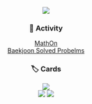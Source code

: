 <p align="center"><img src="https://capsule-render.vercel.app/api?type=waving&height=300&color=bde0ff&text=jake1104&descAlign=50&descAlignY=50&fontAlignY=50&fontAlign=50&descSize=30&textBg=false&reversal=false&animation=twinkling&rotate=0&section=header"></p>

<h3 align="center">🔭 Activity</h3>

<p align="center">
  <a href="https://github.com/jake1104/MathOn">MathOn</a><br/>
  <a href="https://github.com/jake1104/baekjoon">Baekjoon Solved Probelms</a>
</p>

<h3 align="center">🏷️ Cards</h3>

<p align="center">
  <img src="https://hits.seeyoufarm.com/api/count/incr/badge.svg?url=https%3A%2F%2Fgithub.com%2Fjake1104%2Fjake1104&count_bg=%2379C83D&title_bg=%23555555&icon=&icon_color=%23E7E7E7&title=hits&edge_flat=false"><br>
  <a href="https://github.com/ryo-ma/github-profile-trophy"><img src="https://github-profile-trophy.vercel.app/?username=jake1104&theme=flat&row=1&column=6"></a>
  <!--<img src="https://github-readme-stats.vercel.app/api/top-langs/?username=JusticeHui&layout=compact"><br>-->
  <!--<a href="https://codeforces.com/profile/justice_hui"><img src="http://cf.leed.at/?id=Justice_Hui"></a><br>-->
  <!--<img src="https://github-readme-stats.vercel.app/api?username=justiceHui&show_icons=true&hide_border=true"><br>-->
  <a href="https://solved.ac/profile/i_am_jake1104"><img src="https://github-readme-solvedac-hyp3rflow.vercel.app/api/?handle=i_am_jake1104"></a><br>
</p>

<!--
🙋‍♂️ Profile
## 📫 Contact

- 🔭 I’m currently working on ...
- 🌱 I’m currently learning ...
- 👯 I’m looking to collaborate on ...
- 🤔 I’m looking for help with ...
- 💬 Ask me about ...
- 📫 How to reach me: ...
- 😄 Pronouns: ...
- ⚡ Fun fact: ...
-->
